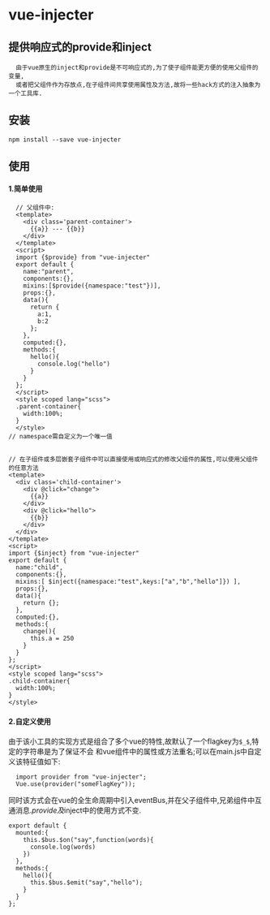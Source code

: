 # vue-injecter

## 提供响应式的provide和inject

```
  由于vue原生的inject和provide是不可响应式的,为了使子组件能更方便的使用父组件的变量,
  或者把父组件作为存放点,在子组件间共享使用属性及方法,故将一些hack方式的注入抽象为一个工具库.
```
## 安装

```
npm install --save vue-injecter
```

## 使用

  #### 1.简单使用

  ```
    // 父组件中:
    <template>
      <div class='parent-container'>
        {{a}} --- {{b}}
      </div>
    </template>
    <script>
    import {$provide} from "vue-injecter"
    export default {
      name:"parent",
      components:{},
      mixins:[$provide({namespace:"test"})],
      props:{},
      data(){
        return {
          a:1,
          b:2
        };
      },
      computed:{},
      methods:{
        hello(){
          console.log("hello")
        }
      }
    };
    </script>
    <style scoped lang="scss">
    .parent-container{
      width:100%;
    }
    </style>
  // namespace需自定义为一个唯一值


  // 在子组件或多层嵌套子组件中可以直接使用或响应式的修改父组件的属性,可以使用父组件的任意方法
  <template>
    <div class='child-container'>
      <div @click="change">
        {{a}}
      </div>
      <div @click="hello">
        {{b}}
      </div>
    </div>
  </template>
  <script>
  import {$inject} from "vue-injecter"
  export default {
    name:"child",
    components:{},
    mixins:[ $inject({namespace:"test",keys:["a","b","hello"]}) ],
    props:{},
    data(){
      return {};
    },
    computed:{},
    methods:{
      change(){
        this.a = 250
      }
    }
  };
  </script>
  <style scoped lang="scss">
  .child-container{
    width:100%;
  }
  </style>

  ```

#### 2.自定义使用

由于该小工具的实现方式是组合了多个vue的特性,故默认了一个flagkey为`$_$`,特定的字符串是为了保证不会  和vue组件中的属性或方法重名;可以在main.js中自定义该特征值如下:

```
  import provider from "vue-injecter";
  Vue.use(provider("someFlagKey"));
```

同时该方式会在vue的全生命周期中引入eventBus,并在父子组件中,兄弟组件中互通消息.$provide及$inject中的使用方式不变.

```
export default {
  mounted:{
    this.$bus.$on("say",function(words){
      console.log(words)
    })
  },
  methods:{
    hello(){
      this.$bus.$emit("say","hello");
    }
  }
};

```
